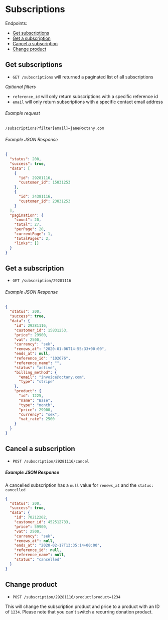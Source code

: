 Subscriptions
=============

Endpoints:

- [Get subscriptions](#get-subscriptions)
- [Get a subscription](#get-a-subscription)
- [Cancel a subscription](#cancel-a-subscription)
- [Change product](#change-product)

Get subscriptions
-----------------

* `GET /subscriptions` will returned a paginated list of all subscriptions

_Optional filters_

* `reference_id` will only return subscriptions with a specific reference id
* `email` will only return subscriptions with a specific contact email address

###### Example request

`/subscriptions?filter[email]=jane@octany.com`

###### Example JSON Response

```json
{
  "status": 200,
  "success": true,
  "data": [
    {
      "id": 29281116,
      "customer_id": 15831253
    },
    {
      "id": 24381116,
      "customer_id": 23831253
    }
  ],
  "pagination": {
    "count": 20,
    "total": 27,
    "perPage": 20,
    "currentPage": 1,
    "totalPages": 2,
    "links": []
  }
}
```

Get a subscription
------------------

* `GET /subscription/29281116`

###### Example JSON Response

```json
{
  "status": 200,
  "success": true,
  "data": {
    "id": 29281116,
    "customer_id": 15831253,
    "price": 29900,
    "vat": 2500,
    "currency": "sek",
    "renews_at": "2020-01-06T14:55:33+00:00",
    "ends_at": null,
    "reference_id": "102676",
    "reference_name": "",
    "status": "active",
    "billing_method": {
      "email": "invoice@octany.com",
      "type": "stripe"
    },
    "product": {
      "id": 1225,
      "name": "Base",
      "type": "month",
      "price": 29900,
      "currency": "sek",
      "vat_rate": 2500
    }
  }
}
``` 

Cancel a subscription
---------------------

* `POST /subscription/29281116/cancel`

##### Example JSON Response

A cancelled subscription has a `null` value for `renews_at` and the `status: cancelled`

```json
{
  "status": 200,
  "success": true,
  "data": {
    "id": 70212202,
    "customer_id": 452512733,
    "price": 59900,
    "vat": 2500,
    "currency": "sek",
    "renews_at": null,
    "ends_at": "2020-02-17T13:35:14+00:00",
    "reference_id": null,
    "reference_name": null,
    "status": "cancelled"
  }
}
```

Change product
--------------

* `POST /subscription/29281116/product?product=1234`

This will change the subscription product and price to a product with an ID of `1234`. 
Please note that you can't switch a recurring donation product.
